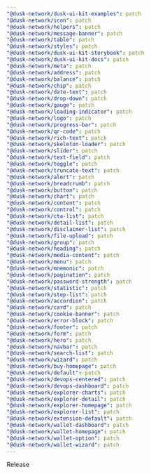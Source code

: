```yaml
---
"@dusk-network/dusk-ui-kit-examples": patch
"@dusk-network/icon": patch
"@dusk-network/helpers": patch
"@dusk-network/message-banner": patch
"@dusk-network/table": patch
"@dusk-network/styles": patch
"@dusk-network/dusk-ui-kit-storybook": patch
"@dusk-network/dusk-ui-kit-docs": patch
"@dusk-network/meta": patch
"@dusk-network/address": patch
"@dusk-network/balance": patch
"@dusk-network/chip": patch
"@dusk-network/date-text": patch
"@dusk-network/drop-down": patch
"@dusk-network/gauge": patch
"@dusk-network/loading-indicator": patch
"@dusk-network/logo": patch
"@dusk-network/progress-bar": patch
"@dusk-network/qr-code": patch
"@dusk-network/rich-text": patch
"@dusk-network/skeleton-loader": patch
"@dusk-network/slider": patch
"@dusk-network/text-field": patch
"@dusk-network/toggle": patch
"@dusk-network/truncate-text": patch
"@dusk-network/alert": patch
"@dusk-network/breadcrumb": patch
"@dusk-network/button": patch
"@dusk-network/chart": patch
"@dusk-network/content": patch
"@dusk-network/control": patch
"@dusk-network/cta-list": patch
"@dusk-network/detail-list": patch
"@dusk-network/disclaimer-list": patch
"@dusk-network/file-upload": patch
"@dusk-network/group": patch
"@dusk-network/heading": patch
"@dusk-network/media-content": patch
"@dusk-network/menu": patch
"@dusk-network/mnemonic": patch
"@dusk-network/pagination": patch
"@dusk-network/password-strength": patch
"@dusk-network/statistic": patch
"@dusk-network/step-list": patch
"@dusk-network/accordion": patch
"@dusk-network/card": patch
"@dusk-network/cookie-banner": patch
"@dusk-network/error-block": patch
"@dusk-network/footer": patch
"@dusk-network/form": patch
"@dusk-network/hero": patch
"@dusk-network/navbar": patch
"@dusk-network/search-list": patch
"@dusk-network/wizard": patch
"@dusk-network/buy-homepage": patch
"@dusk-network/default": patch
"@dusk-network/devops-centered": patch
"@dusk-network/devops-dashboard": patch
"@dusk-network/explorer-charts": patch
"@dusk-network/explorer-detail": patch
"@dusk-network/explorer-homepage": patch
"@dusk-network/explorer-list": patch
"@dusk-network/extension-default": patch
"@dusk-network/wallet-dashboard": patch
"@dusk-network/wallet-homepage": patch
"@dusk-network/wallet-option": patch
"@dusk-network/wallet-wizard": patch
---
```


Release
